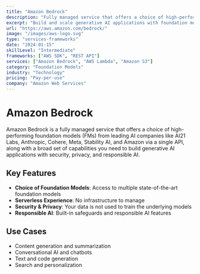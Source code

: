 ```yaml
---
title: "Amazon Bedrock"
description: "Fully managed service that offers a choice of high-performing foundation models from leading AI companies through a single API"
excerpt: "Build and scale generative AI applications with foundation models from Amazon and leading AI startups through a single API"
url: "https://aws.amazon.com/bedrock/"
image: "/images/aws-logo.svg"
type: "services-frameworks"
date: "2024-01-15"
skillLevel: "Intermediate"
frameworks: ["AWS SDK", "REST API"]
services: ["Amazon Bedrock", "AWS Lambda", "Amazon S3"]
category: "Foundation Models"
industry: "Technology"
pricing: "Pay-per-use"
company: "Amazon Web Services"
---
```


# Amazon Bedrock

Amazon Bedrock is a fully managed service that offers a choice of high-performing foundation models (FMs) from leading AI companies like AI21 Labs, Anthropic, Cohere, Meta, Stability AI, and Amazon via a single API, along with a broad set of capabilities you need to build generative AI applications with security, privacy, and responsible AI.

## Key Features

- **Choice of Foundation Models**: Access to multiple state-of-the-art foundation models
- **Serverless Experience**: No infrastructure to manage
- **Security & Privacy**: Your data is not used to train the underlying models
- **Responsible AI**: Built-in safeguards and responsible AI features

## Use Cases

- Content generation and summarization
- Conversational AI and chatbots
- Text and code generation
- Search and personalization
